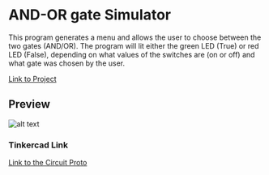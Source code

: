# AND-OR gate Simulator

This program generates a menu and allows the user to  choose between the two gates (AND/OR). The program will lit either the green LED  (True) or red LED (False), depending on what values of the switches are (on or off) and what gate was chosen by the user.

[Link to Project](https://www.tinkercad.com/things/aXNHO8Wlodh-exercise-8-and-or-gate-simulator)

## Preview

![alt text](https://raw.githubusercontent.com/zarexalvindaria/pembeds-projects/main/exercise-8-and-or-gate-sim/img/and-or-gate-sim-preview.png "AND-OR gate simulator")

### Tinkercad Link
[Link to the Circuit Proto](https://www.tinkercad.com/things/aXNHO8Wlodh-exercise-8-and-or-gate-simulator)

